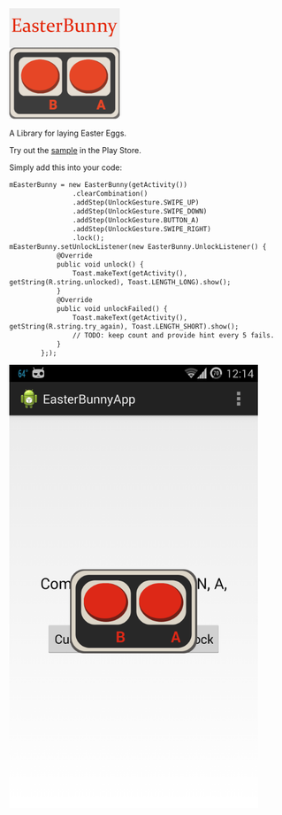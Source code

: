 <!-- 
EasterBunny
=========== 
-->

<img src="https://github.com/abeatte/Android-EasterBunny/raw/master/Icon.png" height="200" />

A Library for laying Easter Eggs.

Try out the <a href="https://play.google.com/store/apps/details?id=com.artbeatte.easterbunnyapp">sample</a> in the Play Store.

Simply add this into your code:

    mEasterBunny = new EasterBunny(getActivity())
                    .clearCombination()
                    .addStep(UnlockGesture.SWIPE_UP)
                    .addStep(UnlockGesture.SWIPE_DOWN)
                    .addStep(UnlockGesture.BUTTON_A)
                    .addStep(UnlockGesture.SWIPE_RIGHT)
                    .lock();
    mEasterBunny.setUnlockListener(new EasterBunny.UnlockListener() {
                @Override
                public void unlock() {
                    Toast.makeText(getActivity(), getString(R.string.unlocked), Toast.LENGTH_LONG).show();
                }
                @Override
                public void unlockFailed() {
                    Toast.makeText(getActivity(), getString(R.string.try_again), Toast.LENGTH_SHORT).show();
                    // TODO: keep count and provide hint every 5 fails.
                }
            };);

<img src="https://github.com/abeatte/Android-EasterBunny/raw/master/nes_controller.png" height="800" />


